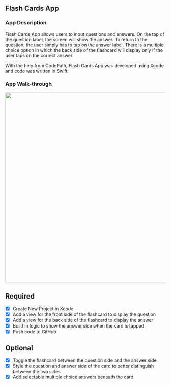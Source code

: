 ## Flash Cards App

### App Description
Flash Cards App allows users to input questions and answers. On the tap of the question label, the screen will show the answer. To return to the question, the user simply has to tap on the answer label. There is a multiple choice option in which the back side of the flashcard will display only if the user taps on the correct answer. 

With the help from CodePath, Flash Cards App was developed using Xcode and code was written in Swift.

### App Walk-through

<img src="http://g.recordit.co/x8kL66j0Hc.gif" width=600><br>

## Required
- [x] Create New Project in Xcode
- [x] Add a view for the front side of the flashcard to display the question
- [x] Add a view for the back side of the flashcard to display the answer
- [x] Build in logic to show the answer side when the card is tapped
- [x] Push code to GitHub

## Optional
- [X] Toggle the flashcard between the question side and the answer side
- [X] Style the question and answer side of the card to better distinguish between the two sides
- [X] Add selectable multiple choice answers beneath the card
